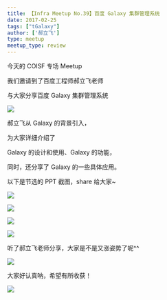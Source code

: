```yaml
---
title: 【Infra Meetup No.39】百度 Galaxy 集群管理系统
date: 2017-02-25
tags: ["tGalaxy"]
author: ['郝立飞']
type: meetup
meetup_type: review
---
```


今天的 COISF 专场 Meetup

我们邀请到了百度工程师郝立飞老师

与大家分享百度 Galaxy 集群管理系统

![](http://upload-images.jianshu.io/upload_images/542677-8cd781a155d2f718?imageMogr2/auto-orient/strip%7CimageView2/2/w/1240)

郝立飞从 Galaxy 的背景引入，

为大家详细介绍了

Galaxy 的设计和使用、Galaxy 的功能，

同时，还分享了 Galaxy 的一些具体应用。

以下是节选的 PPT 截图，share 给大家~

![](http://upload-images.jianshu.io/upload_images/542677-9d6feb42e54027d2?imageMogr2/auto-orient/strip%7CimageView2/2/w/1240)

![](http://upload-images.jianshu.io/upload_images/542677-175ed0302296f63e?imageMogr2/auto-orient/strip%7CimageView2/2/w/1240)

![](http://upload-images.jianshu.io/upload_images/542677-67ca1272e69df631?imageMogr2/auto-orient/strip%7CimageView2/2/w/1240)

![](http://upload-images.jianshu.io/upload_images/542677-0213a376ffae541c?imageMogr2/auto-orient/strip%7CimageView2/2/w/1240)

听了郝立飞老师分享，大家是不是又涨姿势了呢^^

![](http://upload-images.jianshu.io/upload_images/542677-2ffcbaffc6e2787e?imageMogr2/auto-orient/strip%7CimageView2/2/w/1240)

大家好认真呐，希望有所收获！

![](http://upload-images.jianshu.io/upload_images/542677-290c296e7a302412?imageMogr2/auto-orient/strip%7CimageView2/2/w/1240)

